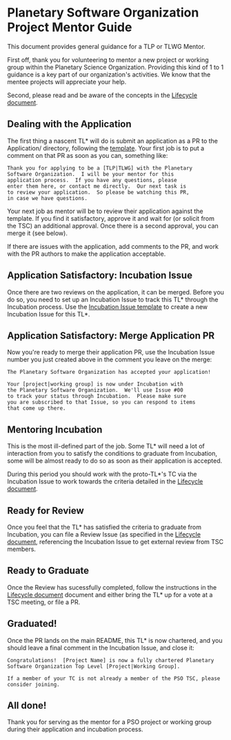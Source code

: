 # Planetary Software Organization Project Mentor Guide

This document provides general guidance for a TLP or TLWG Mentor.

First off, thank you for volunteering to mentor a new project or
working group within the Planetary Science Organization.  Providing
this kind of 1 to 1 guidance is a key part of our organization's 
activities.  We know that the mentee projects will appreciate your
help.

Second, please read and be aware of the concepts in the [Lifecycle
document](Lifecycle).


## Dealing with the Application

The first thing a nascent TL* will do is submit an application as
a PR to the Application/ directory, following the
[template](Applications/Template.md).  Your first job is to put a comment
on that PR as soon as you can, something like:

	Thank you for applying to be a [TLP|TLWG] with the Planetary
	Software Organization.  I will be your mentor for this
	application process.  If you have any questions, please
	enter them here, or contact me directly.  Our next task is
	to review your application.  So please be watching this PR,
	in case we have questions.
	

Your next job as mentor will be to review their application against
the template.  If you find it satisfactory, approve it and wait for
(or solicit from the TSC) an additional approval.  Once there is a
second approval, you can merge it (see below).

If there are issues with the application, add comments to the PR, and
work with the PR authors to make the application acceptable.


## Application Satisfactory: Incubation Issue

Once there are two reviews on the application, it can be merged.  Before
you do so, you need to set up an Incubation Issue to track this 
TL* through the Incubation process.  Use the [Incubation Issue
template](https://github.com/planetarysoftware/TSC/issues/new/choose)
to create a new Incubation Issue for this TL*.


## Application Satisfactory: Merge Application PR

Now you're ready to merge their application PR, use the Incubation Issue
number you just created above in the comment you leave on the merge:

	The Planetary Software Organization has accepted your application!
	
	Your [project|working group] is now under Incubation with
	the Planetary Software Organization.  We'll use Issue #00
	to track your status through Incubation.  Please make sure 
	you are subscribed to that Issue, so you can respond to items
	that come up there.


## Mentoring Incubation

This is the most ill-defined part of the job.  Some TL* will need
a lot of interaction from you to satisfy the conditions to graduate
from Incubation, some will be almost ready to do so as soon as their
application is accepted.

During this period you should work with the proto-TL*'s TC via the
Incubation Issue to work towards the criteria detailed in the
[Lifecycle document](Lifecycle).


## Ready for Review

Once you feel that the TL* has satisfied the criteria to graduate
from Incubation, you can file a Review Issue (as specified in the
[Lifecycle document](Lifecycle), referencing the Incubation Issue
to get external review from TSC members.

## Ready to Graduate

Once the Review has sucessfully completed, follow the instructions 
in the [Lifecycle document](Lifecycle) document and either bring the
TL* up for a vote at a TSC meeting, or file a PR.


## Graduated!

Once the PR lands on the main README, this TL* is now chartered, and
you should leave a final comment in the Incubation Issue, and close it:

	Congratulations!  [Project Name] is now a fully chartered Planetary
	Software Organization Top Level [Project|Working Group].
	
	If a member of your TC is not already a member of the PSO TSC, please
	consider joining.


## All done!

Thank you for serving as the mentor for a PSO project or working group
during their application and incubation process.


[Lifecycle]: Lifecycle.md
